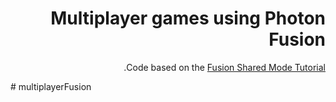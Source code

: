 <div dir='rtl' lang='he'>

# Multiplayer games using Photon Fusion

Code based on the [Fusion Shared Mode Tutorial](https://doc.photonengine.com/fusion/current/tutorials/shared-mode-basics/overview).



</div># multiplayerFusion
